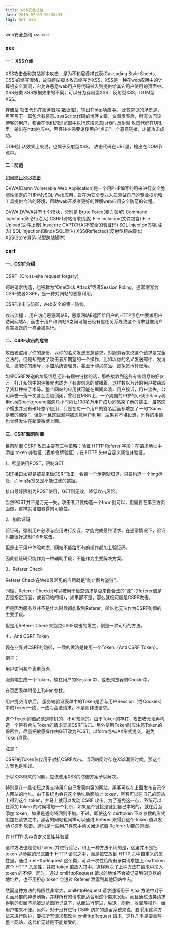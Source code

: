```yaml
---
title: web安全总结
date: 2019-07-09 20:33:33
tags: 安全 web
---
```


web安全总结 xss csrf

### xss
#### 一： XSS介绍
  XSS攻击全称跨站脚本攻击，是为不和层叠样式表(Cascading Style Sheets, CSS)的缩写混淆，故将跨站脚本攻击缩写为XSS，XSS是一种在web应用中的计算机安全漏洞，它允许恶意web用户将代码植入到提供给其它用户使用的页面中。
  XSS分类
XSS根据效果的不同，可以分为存储型XSS、反射型XSS，DOM型XSS。

存储型
    攻击代码在服务器端(数据库)，输出在http响应中。 
    比较常见的场景是，黑客写下一篇包含有恶意JavaScript代码的博客文章，文章发表后，所有访问该博客的用户，都会在他们的浏览器中执行这段恶意js代码
反射型
    攻击代码在URL里，输出在http响应中。黑客往往需要诱使用户“点击”一个恶意链接，才能攻击成功。

DOM型
    从效果上来说，也属于反射型XSS。 
    攻击代码在URL里，输出在DOM节点中。

#### 二：防范

[如何防止XSS攻击](https://www.freebuf.com/articles/web/185654.html)




DVWA(Damn Vulnerable Web Application)是一个用PHP编写的用来进行安全脆弱性鉴定的PHP/MySQL Web应用，旨在为安全专业人员测试自己的专业技能和工具提供合法的环境，帮助web开发者更好的理解web应用安全防范的过程。

[DVWA](https://blog.csdn.net/extremebingo/article/details/81176394)
	DVWA共有十个模块，分别是
	Brute Force(暴力破解)
	Command Injection(命令行注入)
	CSRF(跨站请求伪造)
	File Inclusion(文件包含)
	File Upload(文件上传)
	Insecure CAPTCHA(不安全的验证码)
	SQL Injection(SQL注入)
	SQL Injection(Blind)(SQL盲注)
	XSS(Reflected)(反射型跨站脚本)
	XSS(Stored)(存储型跨站脚本)


### csrf
#### 一、CSRF介绍

CSRF（Cross-site request forgery）

跨站请求伪造，也被称为“OneClick Attack”或者Session Riding，通常缩写为CSRF或者XSRF，是一种对网站的恶意利用。

CSRF攻击与防御，web安全的第一防线。

攻击流程：
    用户访问恶意网站B，恶意网站B返回给用户的HTTP信息中要求用户访问网站A，而由于用户和网站A之间可能已经有信任关系导致这个请求就像用户真实发送的一样会被执行。

#### 二、CSRF攻击的危害

攻击者盗用了你的身份，以你的名义发送恶意请求，对服务器来说这个请求是完全合法的，但是却完成了攻击者所期望的一个操作，比如以你的名义发送邮件、发消息，盗取你的账号，添加系统管理员，甚至于购买商品、虚拟货币转账等。

如果CSRF发送的垃圾信息还带有蠕虫链接的话，那些接收到这些有害信息的好友万一打开私信中的连接就也成为了有害信息的散播着，这样数以万计的用户被窃取了资料种植了木马。整个网站的应用就可能在瞬间奔溃，用户投诉，用户流失，公司声誉一落千丈甚至面临倒闭。曾经在MSN上，一个美国的19岁的小伙子Samy利用css的background漏洞几小时内让100多万用户成功的感染了他的蠕虫，虽然这个蠕虫并没有破坏整个应用，只是在每一个用户的签名后面都增加了一句“Samy 是我的偶像”，但是一旦这些漏洞被恶意用户利用，后果将不堪设想，同样的事情也曾经发生在新浪微博上面。

#### 三、CSRF漏洞防御

目前防御 CSRF 攻击主要有三种策略：验证 HTTP Referer 字段；在请求地址中添加 token 并验证（表单令牌验证）；在 HTTP 头中自定义属性并验证。

1、尽量使用POST，限制GET

GET接口太容易被拿来做CSRF攻击，看第一个示例就知道，只要构造一个img标签，而img标签又是不能过滤的数据。

接口最好限制为POST使用，GET则无效，降低攻击风险。

当然POST并不是万无一失，攻击者只要构造一个form就可以，但需要在第三方页面做，这样就增加暴露的可能性。

2、加验证码

验证码，强制用户必须与应用进行交互，才能完成最终请求。在通常情况下，验证码能很好遏制CSRF攻击。

但是出于用户体验考虑，网站不能给所有的操作都加上验证码。

因此验证码只能作为一种辅助手段，不能作为主要解决方案。

3、Referer Check

Referer Check在Web最常见的应用就是“防止图片盗链”。

同理，Referer Check也可以被用于检查请求是否来自合法的“源”（Referer值是否是指定页面，或者网站的域），如果都不是，那么就极可能是CSRF攻击。

但是因为服务器并不是什么时候都能取到Referer，所以也无法作为CSRF防御的主要手段。

但是用Referer Check来监控CSRF攻击的发生，倒是一种可行的方法。

4 、Anti CSRF Token

现在业界对CSRF的防御，一致的做法是使用一个Token（Anti CSRF Token）。

例子：

用户访问某个表单页面。

服务端生成一个Token，放在用户的Session中，或者浏览器的Cookie中。

在页面表单附带上Token参数。

用户提交请求后， 服务端验证表单中的Token是否与用户Session（或Cookies）中的Token一致，一致为合法请求，不是则非法请求。

这个Token的值必须是随机的，不可预测的。由于Token的存在，攻击者无法再构造一个带有合法Token的请求实施CSRF攻击。另外使用Token时应注意Token的保密性，尽量把敏感操作由GET改为POST，以form或AJAX形式提交，避免Token泄露。

注意：

CSRF的Token仅仅用于对抗CSRF攻击。当网站同时存在XSS漏洞时候，那这个方案也是空谈。

所以XSS带来的问题，应该使用XSS的防御方案予以解决。

特别是在一些论坛之类支持用户自己发表内容的网站，黑客可以在上面发布自己个人网站的地址。由于系统也会在这个地址后面加上 token，黑客可以在自己的网站上得到这个 token，并马上就可以发动 CSRF 攻击。为了避免这一点，系统可以在添加 token 的时候增加一个判断，如果这个链接是链到自己本站的，就在后面添加 token，如果是通向外网则不加。不过，即使这个 csrftoken 不以参数的形式附加在请求之中，黑客的网站也同样可以通过 Referer 来得到这个 token 值以发动 CSRF 攻击。这也是一些用户喜欢手动关闭浏览器 Referer 功能的原因。

在 HTTP 头中自定义属性并验证

这种方法也是使用 token 并进行验证，和上一种方法不同的是，这里并不是把 token 以参数的形式置于 HTTP 请求之中，而是把它放到 HTTP 头中自定义的属性里。通过 xmlHttpRequest 这个类，可以一次性给所有该类请求加上 csrftoken 这个 HTTP 头属性，并把 token 值放入其中。这样解决了上种方法在请求中加入 token 的不便，同时，通过 xmlHttpRequest 请求的地址不会被记录到浏览器的地址栏，也不用担心 token 会透过 Referer 泄露到其他网站中去。

然而这种方法的局限性非常大。xmlHttpRequest 请求通常用于 Ajax 方法中对于页面局部的异步刷新，并非所有的请求都适合用这个类来发起，而且通过该类请求得到的页面不能被浏览器所记录下，从而进行前进，后退，刷新，收藏等操作，给用户带来不便。另外，对于没有进行 CSRF 防护的遗留系统来说，要采用这种方法来进行防护，要把所有请求都改为 xmlHttpRequest 请求，这样几乎是要重写整个网站，这代价无疑是不能接受的。



